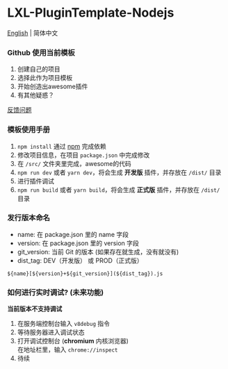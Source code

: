 # LXL-PluginTemplate-Nodejs

[English](README.md) | 简体中文

### Github 使用当前模板
1. 创建自己的项目
2. 选择此作为项目模板
3. 开始创造出awesome插件
4. 有其他疑惑？

[反馈问题](https://github.com/Coash_Run/LXL-PluginTemplate-Nodejs/issues)

### 模板使用手册

1. `npm install` 通过 [npm](https://nodejs.org/) 完成依赖
2. 修改项目信息，在项目 `package.json` 中完成修改
3. 在 `/src/` 文件夹里完成，awesome的代码
4. `npm run dev` 或者 `yarn dev`，将会生成 **开发版** 插件，并存放在 `/dist/` 目录
5. 进行插件调试
6. `npm run build` 或者 `yarn build`，将会生成 **正式版** 插件，并存放在 `/dist/` 目录


### 发行版本命名

- name: 在 package.json 里的 name 字段
- version: 在 package.json 里的 version 字段
- git_version: 当前 Git 的版本 (如果存在就生成，没有就没有)
- dist_tag: DEV（开发版） 或 PROD（正式版）

`${name}[${version}+${git_version}](${dist_tag}).js`


### 如何进行实时调试? (未来功能)
**当前版本不支持调试**

1. 在服务端控制台输入 `v8debug` 指令
2. 等待服务器进入调试状态
3. 打开调试控制台 (**chromium** 内核浏览器)  
在地址栏里，输入 `chrome://inspect`  
4. 待续
